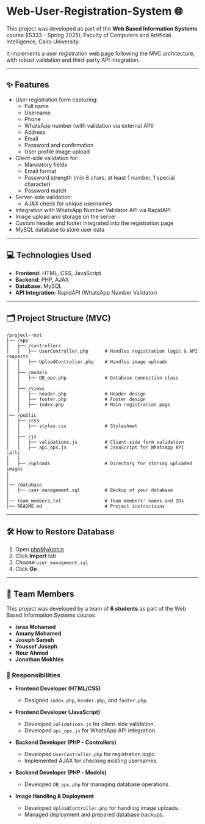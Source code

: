 # Web-User-Registration-System 🌐

This project was developed as part of the **Web Based Information Systems** course (IS333 - Spring 2025), Faculty of Computers and Artificial Intelligence, Cairo University.

It implements a user registration web page following the MVC architecture, with robust validation and third-party API integration.

---

## ✨ Features

- User registration form capturing:
  - Full name
  - Username
  - Phone
  - WhatsApp number (with validation via external API)
  - Address
  - Email
  - Password and confirmation
  - User profile image upload
- Client-side validation for:
  - Mandatory fields
  - Email format
  - Password strength (min 8 chars, at least 1 number, 1 special character)
  - Password match
- Server-side validation:
  - AJAX check for unique usernames
- Integration with WhatsApp Number Validator API via RapidAPI
- Image upload and storage on the server
- Custom header and footer integrated into the registration page
- MySQL database to store user data

---

## 💻 Technologies Used

- **Frontend:** HTML, CSS, JavaScript
- **Backend:** PHP, AJAX
- **Database:** MySQL
- **API Integration:** RapidAPI (WhatsApp Number Validator)

---

## 🗂️ Project Structure (MVC)
```
/project-root
│── /app
│   ├── /controllers
│   │   ├── UserController.php      # Handles registration logic & API requests
│   │   ├── UploadController.php    # Handles image uploads
│   │
│   ├── /models
│   │   ├── DB_ops.php              # Database connection class
│   │
│   ├── /views
│   │   ├── header.php              # Header design
│   │   ├── footer.php              # Footer design
│   │   ├── index.php               # Main registration page
│   │
│── /public
│   ├── /css
│   │   ├── styles.css              # Stylesheet
│   │
│   ├── /js
│   │   ├── validations.js          # Client-side form validation
│   │   ├── api_ops.js              # JavaScript for WhatsApp API calls
│   │
│   ├── /uploads                    # Directory for storing uploaded images
│
│
│── /database
│   ├── user_management.sql         # Backup of your database
│
│── team_members.txt                # Team members' names and IDs
│── README.md                       # Project instructions
```


---

## 🛠️ How to Restore Database

1. Open [phpMyAdmin](http://localhost/phpmyadmin)
2. Click **Import** tab
3. Choose `user_management.sql`
4. Click **Go**

---

## 👥 Team Members

This project was developed by a team of **6 students** as part of the Web Based Information Systems course:

- **Israa Mohamed**  
- **Amany Mohamed**  
- **Joseph Sameh**  
- **Youssef Joseph**  
- **Nour Ahmed**  
- **Jonathan Mokhles**

### 🔧 Responsibilities

- **Frontend Developer (HTML/CSS)**
  - Designed `index.php`, `header.php`, and `footer.php`.

- **Frontend Developer (JavaScript)**
  - Developed `validations.js` for client-side validation.
  - Developed `api_ops.js` for WhatsApp API integration.

- **Backend Developer (PHP - Controllers)**
  - Developed `UserController.php` for registration logic.
  - Implemented AJAX for checking existing usernames.

- **Backend Developer (PHP - Models)**
  - Developed `DB_ops.php` for managing database operations.

- **Image Handling & Deployment**
  - Developed `UploadController.php` for handling image uploads.
  - Managed deployment and prepared database backups.

